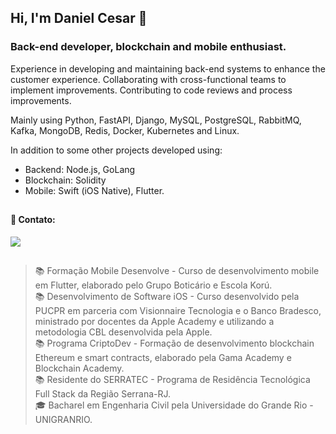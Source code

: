 ## Hi, I'm Daniel Cesar 👋
### Back-end developer, blockchain and mobile enthusiast.

Experience in developing and maintaining back-end systems to enhance the customer experience.
Collaborating with cross-functional teams to implement improvements.
Contributing to code reviews and process improvements.

Mainly using Python, FastAPI, Django, MySQL, PostgreSQL, RabbitMQ, Kafka, MongoDB, Redis, Docker, Kubernetes and Linux.

In addition to some other projects developed using:
 - Backend: Node.js, GoLang
 - Blockchain: Solidity
 - Mobile: Swift (iOS Native), Flutter.

##
  
<div>
  
#### 🤙 Contato:
  
  <a href="https://www.linkedin.com/in/danielcsar/" target="_blank"><img src="https://img.shields.io/badge/LinkedIn-0077B5?style=for-the-badge&logo=linkedin&logoColor=white" target="_blank"></a>
</div>
  
##
> 📚 Formação Mobile Desenvolve - Curso de desenvolvimento mobile em Flutter, elaborado pelo Grupo Boticário e Escola Korú.<br>
> 📚 Desenvolvimento de Software iOS - Curso desenvolvido pela PUCPR em parceria com Visionnaire Tecnologia e o Banco Bradesco, ministrado por docentes da Apple Academy e utilizando a metodologia CBL desenvolvida pela Apple.<br>
> 📚 Programa CriptoDev - Formação de desenvolvimento blockchain Ethereum e smart contracts, elaborado pela Gama Academy e Blockchain Academy.<br>
> 📚 Residente do SERRATEC - Programa de Residência Tecnológica Full Stack da Região Serrana-RJ.<br>
> 🎓 Bacharel em Engenharia Civil pela Universidade do Grande Rio - UNIGRANRIO.<br>
